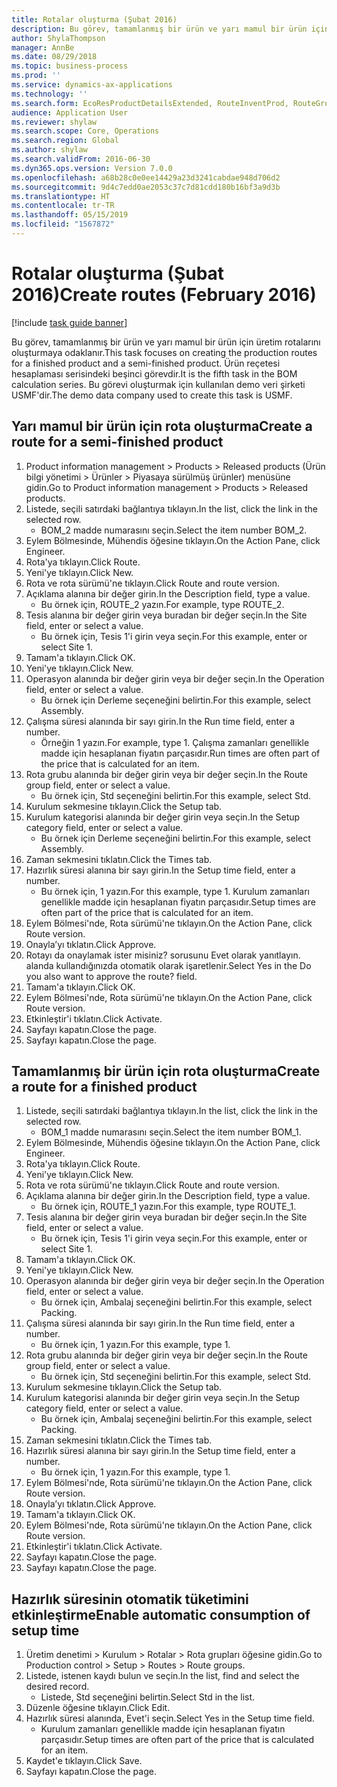 ```yaml
---
title: Rotalar oluşturma (Şubat 2016)
description: Bu görev, tamamlanmış bir ürün ve yarı mamul bir ürün için üretim rotalarını oluşturmaya odaklanır.
author: ShylaThompson
manager: AnnBe
ms.date: 08/29/2018
ms.topic: business-process
ms.prod: ''
ms.service: dynamics-ax-applications
ms.technology: ''
ms.search.form: EcoResProductDetailsExtended, RouteInventProd, RouteGroup
audience: Application User
ms.reviewer: shylaw
ms.search.scope: Core, Operations
ms.search.region: Global
ms.author: shylaw
ms.search.validFrom: 2016-06-30
ms.dyn365.ops.version: Version 7.0.0
ms.openlocfilehash: a68b28c0e0ee14429a23d3241cabdae948d706d2
ms.sourcegitcommit: 9d4c7edd0ae2053c37c7d81cdd180b16bf3a9d3b
ms.translationtype: HT
ms.contentlocale: tr-TR
ms.lasthandoff: 05/15/2019
ms.locfileid: "1567872"
---
```

# <a name="create-routes-february-2016"></a><span data-ttu-id="32691-103">Rotalar oluşturma (Şubat 2016)</span><span class="sxs-lookup"><span data-stu-id="32691-103">Create routes (February 2016)</span></span>

[!include [task guide banner](../../includes/task-guide-banner.md)]

<span data-ttu-id="32691-104">Bu görev, tamamlanmış bir ürün ve yarı mamul bir ürün için üretim rotalarını oluşturmaya odaklanır.</span><span class="sxs-lookup"><span data-stu-id="32691-104">This task focuses on creating the production routes for a finished product and a semi-finished product.</span></span> <span data-ttu-id="32691-105">Ürün reçetesi hesaplaması serisindeki beşinci görevdir.</span><span class="sxs-lookup"><span data-stu-id="32691-105">It is the fifth task in the BOM calculation series.</span></span> <span data-ttu-id="32691-106">Bu görevi oluşturmak için kullanılan demo veri şirketi USMF'dir.</span><span class="sxs-lookup"><span data-stu-id="32691-106">The demo data company used to create this task is USMF.</span></span>


## <a name="create-a-route-for-a-semi-finished-product"></a><span data-ttu-id="32691-107">Yarı mamul bir ürün için rota oluşturma</span><span class="sxs-lookup"><span data-stu-id="32691-107">Create a route for a semi-finished product</span></span>
1. <span data-ttu-id="32691-108">Product information management > Products > Released products (Ürün bilgi yönetimi > Ürünler > Piyasaya sürülmüş ürünler) menüsüne gidin.</span><span class="sxs-lookup"><span data-stu-id="32691-108">Go to Product information management > Products > Released products.</span></span>
2. <span data-ttu-id="32691-109">Listede, seçili satırdaki bağlantıya tıklayın.</span><span class="sxs-lookup"><span data-stu-id="32691-109">In the list, click the link in the selected row.</span></span>
    * <span data-ttu-id="32691-110">BOM_2 madde numarasını seçin.</span><span class="sxs-lookup"><span data-stu-id="32691-110">Select the item number BOM_2.</span></span>  
3. <span data-ttu-id="32691-111">Eylem Bölmesinde, Mühendis öğesine tıklayın.</span><span class="sxs-lookup"><span data-stu-id="32691-111">On the Action Pane, click Engineer.</span></span>
4. <span data-ttu-id="32691-112">Rota'ya tıklayın.</span><span class="sxs-lookup"><span data-stu-id="32691-112">Click Route.</span></span>
5. <span data-ttu-id="32691-113">Yeni'ye tıklayın.</span><span class="sxs-lookup"><span data-stu-id="32691-113">Click New.</span></span>
6. <span data-ttu-id="32691-114">Rota ve rota sürümü'ne tıklayın.</span><span class="sxs-lookup"><span data-stu-id="32691-114">Click Route and route version.</span></span>
7. <span data-ttu-id="32691-115">Açıklama alanına bir değer girin.</span><span class="sxs-lookup"><span data-stu-id="32691-115">In the Description field, type a value.</span></span>
    * <span data-ttu-id="32691-116">Bu örnek için, ROUTE_2 yazın.</span><span class="sxs-lookup"><span data-stu-id="32691-116">For example, type ROUTE_2.</span></span>  
8. <span data-ttu-id="32691-117">Tesis alanına bir değer girin veya buradan bir değer seçin.</span><span class="sxs-lookup"><span data-stu-id="32691-117">In the Site field, enter or select a value.</span></span>
    * <span data-ttu-id="32691-118">Bu örnek için, Tesis 1'i girin veya seçin.</span><span class="sxs-lookup"><span data-stu-id="32691-118">For this example, enter or select Site 1.</span></span>  
9. <span data-ttu-id="32691-119">Tamam'a tıklayın.</span><span class="sxs-lookup"><span data-stu-id="32691-119">Click OK.</span></span>
10. <span data-ttu-id="32691-120">Yeni'ye tıklayın.</span><span class="sxs-lookup"><span data-stu-id="32691-120">Click New.</span></span>
11. <span data-ttu-id="32691-121">Operasyon alanında bir değer girin veya bir değer seçin.</span><span class="sxs-lookup"><span data-stu-id="32691-121">In the Operation field, enter or select a value.</span></span>
    * <span data-ttu-id="32691-122">Bu örnek için Derleme seçeneğini belirtin.</span><span class="sxs-lookup"><span data-stu-id="32691-122">For this example, select Assembly.</span></span>  
12. <span data-ttu-id="32691-123">Çalışma süresi alanında bir sayı girin.</span><span class="sxs-lookup"><span data-stu-id="32691-123">In the Run time field, enter a number.</span></span>
    * <span data-ttu-id="32691-124">Örneğin 1 yazın.</span><span class="sxs-lookup"><span data-stu-id="32691-124">For example, type 1.</span></span> <span data-ttu-id="32691-125">Çalışma zamanları genellikle madde için hesaplanan fiyatın parçasıdır.</span><span class="sxs-lookup"><span data-stu-id="32691-125">Run times are often part of the price that is calculated for an item.</span></span>  
13. <span data-ttu-id="32691-126">Rota grubu alanında bir değer girin veya bir değer seçin.</span><span class="sxs-lookup"><span data-stu-id="32691-126">In the Route group field, enter or select a value.</span></span>
    * <span data-ttu-id="32691-127">Bu örnek için, Std seçeneğini belirtin.</span><span class="sxs-lookup"><span data-stu-id="32691-127">For this example, select Std.</span></span>  
14. <span data-ttu-id="32691-128">Kurulum sekmesine tıklayın.</span><span class="sxs-lookup"><span data-stu-id="32691-128">Click the Setup tab.</span></span>
15. <span data-ttu-id="32691-129">Kurulum kategorisi alanında bir değer girin veya seçin.</span><span class="sxs-lookup"><span data-stu-id="32691-129">In the Setup category field, enter or select a value.</span></span>
    * <span data-ttu-id="32691-130">Bu örnek için Derleme seçeneğini belirtin.</span><span class="sxs-lookup"><span data-stu-id="32691-130">For this example, select Assembly.</span></span>  
16. <span data-ttu-id="32691-131">Zaman sekmesini tıklatın.</span><span class="sxs-lookup"><span data-stu-id="32691-131">Click the Times tab.</span></span>
17. <span data-ttu-id="32691-132">Hazırlık süresi alanına bir sayı girin.</span><span class="sxs-lookup"><span data-stu-id="32691-132">In the Setup time field, enter a number.</span></span>
    * <span data-ttu-id="32691-133">Bu örnek için, 1 yazın.</span><span class="sxs-lookup"><span data-stu-id="32691-133">For this example, type 1.</span></span> <span data-ttu-id="32691-134">Kurulum zamanları genellikle madde için hesaplanan fiyatın parçasıdır.</span><span class="sxs-lookup"><span data-stu-id="32691-134">Setup times are often part of the price that is calculated for an item.</span></span>  
18. <span data-ttu-id="32691-135">Eylem Bölmesi'nde, Rota sürümü'ne tıklayın.</span><span class="sxs-lookup"><span data-stu-id="32691-135">On the Action Pane, click Route version.</span></span>
19. <span data-ttu-id="32691-136">Onayla’yı tıklatın.</span><span class="sxs-lookup"><span data-stu-id="32691-136">Click Approve.</span></span>
20. <span data-ttu-id="32691-137">Rotayı da onaylamak ister misiniz? sorusunu Evet olarak yanıtlayın. alanda kullandığınızda otomatik olarak işaretlenir.</span><span class="sxs-lookup"><span data-stu-id="32691-137">Select Yes in the Do you also want to approve the route? field.</span></span>
21. <span data-ttu-id="32691-138">Tamam'a tıklayın.</span><span class="sxs-lookup"><span data-stu-id="32691-138">Click OK.</span></span>
22. <span data-ttu-id="32691-139">Eylem Bölmesi'nde, Rota sürümü'ne tıklayın.</span><span class="sxs-lookup"><span data-stu-id="32691-139">On the Action Pane, click Route version.</span></span>
23. <span data-ttu-id="32691-140">Etkinleştir'i tıklatın.</span><span class="sxs-lookup"><span data-stu-id="32691-140">Click Activate.</span></span>
24. <span data-ttu-id="32691-141">Sayfayı kapatın.</span><span class="sxs-lookup"><span data-stu-id="32691-141">Close the page.</span></span>
25. <span data-ttu-id="32691-142">Sayfayı kapatın.</span><span class="sxs-lookup"><span data-stu-id="32691-142">Close the page.</span></span>

## <a name="create-a-route-for-a-finished-product"></a><span data-ttu-id="32691-143">Tamamlanmış bir ürün için rota oluşturma</span><span class="sxs-lookup"><span data-stu-id="32691-143">Create a route for a finished product</span></span>
1. <span data-ttu-id="32691-144">Listede, seçili satırdaki bağlantıya tıklayın.</span><span class="sxs-lookup"><span data-stu-id="32691-144">In the list, click the link in the selected row.</span></span>
    * <span data-ttu-id="32691-145">BOM_1 madde numarasını seçin.</span><span class="sxs-lookup"><span data-stu-id="32691-145">Select the item number BOM_1.</span></span>  
2. <span data-ttu-id="32691-146">Eylem Bölmesinde, Mühendis öğesine tıklayın.</span><span class="sxs-lookup"><span data-stu-id="32691-146">On the Action Pane, click Engineer.</span></span>
3. <span data-ttu-id="32691-147">Rota'ya tıklayın.</span><span class="sxs-lookup"><span data-stu-id="32691-147">Click Route.</span></span>
4. <span data-ttu-id="32691-148">Yeni'ye tıklayın.</span><span class="sxs-lookup"><span data-stu-id="32691-148">Click New.</span></span>
5. <span data-ttu-id="32691-149">Rota ve rota sürümü'ne tıklayın.</span><span class="sxs-lookup"><span data-stu-id="32691-149">Click Route and route version.</span></span>
6. <span data-ttu-id="32691-150">Açıklama alanına bir değer girin.</span><span class="sxs-lookup"><span data-stu-id="32691-150">In the Description field, type a value.</span></span>
    * <span data-ttu-id="32691-151">Bu örnek için, ROUTE_1 yazın.</span><span class="sxs-lookup"><span data-stu-id="32691-151">For this example, type ROUTE_1.</span></span>  
7. <span data-ttu-id="32691-152">Tesis alanına bir değer girin veya buradan bir değer seçin.</span><span class="sxs-lookup"><span data-stu-id="32691-152">In the Site field, enter or select a value.</span></span>
    * <span data-ttu-id="32691-153">Bu örnek için, Tesis 1'i girin veya seçin.</span><span class="sxs-lookup"><span data-stu-id="32691-153">For this example, enter or select Site 1.</span></span>  
8. <span data-ttu-id="32691-154">Tamam'a tıklayın.</span><span class="sxs-lookup"><span data-stu-id="32691-154">Click OK.</span></span>
9. <span data-ttu-id="32691-155">Yeni'ye tıklayın.</span><span class="sxs-lookup"><span data-stu-id="32691-155">Click New.</span></span>
10. <span data-ttu-id="32691-156">Operasyon alanında bir değer girin veya bir değer seçin.</span><span class="sxs-lookup"><span data-stu-id="32691-156">In the Operation field, enter or select a value.</span></span>
    * <span data-ttu-id="32691-157">Bu örnek için, Ambalaj seçeneğini belirtin.</span><span class="sxs-lookup"><span data-stu-id="32691-157">For this example, select Packing.</span></span>  
11. <span data-ttu-id="32691-158">Çalışma süresi alanında bir sayı girin.</span><span class="sxs-lookup"><span data-stu-id="32691-158">In the Run time field, enter a number.</span></span>
    * <span data-ttu-id="32691-159">Bu örnek için, 1 yazın.</span><span class="sxs-lookup"><span data-stu-id="32691-159">For this example, type 1.</span></span>  
12. <span data-ttu-id="32691-160">Rota grubu alanında bir değer girin veya bir değer seçin.</span><span class="sxs-lookup"><span data-stu-id="32691-160">In the Route group field, enter or select a value.</span></span>
    * <span data-ttu-id="32691-161">Bu örnek için, Std seçeneğini belirtin.</span><span class="sxs-lookup"><span data-stu-id="32691-161">For this example, select Std.</span></span>  
13. <span data-ttu-id="32691-162">Kurulum sekmesine tıklayın.</span><span class="sxs-lookup"><span data-stu-id="32691-162">Click the Setup tab.</span></span>
14. <span data-ttu-id="32691-163">Kurulum kategorisi alanında bir değer girin veya seçin.</span><span class="sxs-lookup"><span data-stu-id="32691-163">In the Setup category field, enter or select a value.</span></span>
    * <span data-ttu-id="32691-164">Bu örnek için, Ambalaj seçeneğini belirtin.</span><span class="sxs-lookup"><span data-stu-id="32691-164">For this example, select Packing.</span></span>  
15. <span data-ttu-id="32691-165">Zaman sekmesini tıklatın.</span><span class="sxs-lookup"><span data-stu-id="32691-165">Click the Times tab.</span></span>
16. <span data-ttu-id="32691-166">Hazırlık süresi alanına bir sayı girin.</span><span class="sxs-lookup"><span data-stu-id="32691-166">In the Setup time field, enter a number.</span></span>
    * <span data-ttu-id="32691-167">Bu örnek için, 1 yazın.</span><span class="sxs-lookup"><span data-stu-id="32691-167">For this example, type 1.</span></span>  
17. <span data-ttu-id="32691-168">Eylem Bölmesi'nde, Rota sürümü'ne tıklayın.</span><span class="sxs-lookup"><span data-stu-id="32691-168">On the Action Pane, click Route version.</span></span>
18. <span data-ttu-id="32691-169">Onayla’yı tıklatın.</span><span class="sxs-lookup"><span data-stu-id="32691-169">Click Approve.</span></span>
19. <span data-ttu-id="32691-170">Tamam'a tıklayın.</span><span class="sxs-lookup"><span data-stu-id="32691-170">Click OK.</span></span>
20. <span data-ttu-id="32691-171">Eylem Bölmesi'nde, Rota sürümü'ne tıklayın.</span><span class="sxs-lookup"><span data-stu-id="32691-171">On the Action Pane, click Route version.</span></span>
21. <span data-ttu-id="32691-172">Etkinleştir'i tıklatın.</span><span class="sxs-lookup"><span data-stu-id="32691-172">Click Activate.</span></span>
22. <span data-ttu-id="32691-173">Sayfayı kapatın.</span><span class="sxs-lookup"><span data-stu-id="32691-173">Close the page.</span></span>
23. <span data-ttu-id="32691-174">Sayfayı kapatın.</span><span class="sxs-lookup"><span data-stu-id="32691-174">Close the page.</span></span>

## <a name="enable-automatic-consumption-of-setup-time"></a><span data-ttu-id="32691-175">Hazırlık süresinin otomatik tüketimini etkinleştirme</span><span class="sxs-lookup"><span data-stu-id="32691-175">Enable automatic consumption of setup time</span></span>
1. <span data-ttu-id="32691-176">Üretim denetimi > Kurulum > Rotalar > Rota grupları öğesine gidin.</span><span class="sxs-lookup"><span data-stu-id="32691-176">Go to Production control > Setup > Routes > Route groups.</span></span>
2. <span data-ttu-id="32691-177">Listede, istenen kaydı bulun ve seçin.</span><span class="sxs-lookup"><span data-stu-id="32691-177">In the list, find and select the desired record.</span></span>
    * <span data-ttu-id="32691-178">Listede, Std seçeneğini belirtin.</span><span class="sxs-lookup"><span data-stu-id="32691-178">Select Std in the list.</span></span>  
3. <span data-ttu-id="32691-179">Düzenle öğesine tıklayın.</span><span class="sxs-lookup"><span data-stu-id="32691-179">Click Edit.</span></span>
4. <span data-ttu-id="32691-180">Hazırlık süresi alanında, Evet'i seçin.</span><span class="sxs-lookup"><span data-stu-id="32691-180">Select Yes in the Setup time field.</span></span>
    * <span data-ttu-id="32691-181">Kurulum zamanları genellikle madde için hesaplanan fiyatın parçasıdır.</span><span class="sxs-lookup"><span data-stu-id="32691-181">Setup times are often part of the price that is calculated for an item.</span></span>  
5. <span data-ttu-id="32691-182">Kaydet'e tıklayın.</span><span class="sxs-lookup"><span data-stu-id="32691-182">Click Save.</span></span>
6. <span data-ttu-id="32691-183">Sayfayı kapatın.</span><span class="sxs-lookup"><span data-stu-id="32691-183">Close the page.</span></span>

